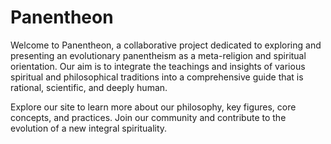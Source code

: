 # Panentheon

Welcome to Panentheon, a collaborative project dedicated to exploring and presenting an evolutionary panentheism as a meta-religion and spiritual orientation. Our aim is to integrate the teachings and insights of various spiritual and philosophical traditions into a comprehensive guide that is rational, scientific, and deeply human.

Explore our site to learn more about our philosophy, key figures, core concepts, and practices. Join our community and contribute to the evolution of a new integral spirituality.
